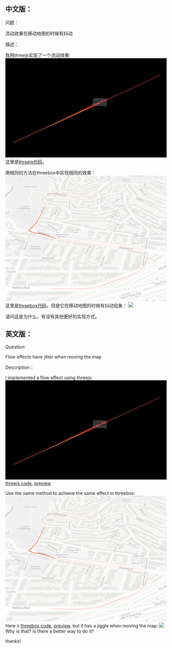 ## 中文版：
问题：

流动效果在移动地图的时候有抖动

描述：

我用threejs实现了一个流动效果:
![](./screenshot/threejs-effect.png)
这里是[threejs代码](./threejs.html)。


用相同的方法在threebox中实现相同的效果：
![](./screenshot/threebox-effect.png)
这里是[threebox代码](./threebox.html)，但是它在移动地图的时候有抖动现象：
![](./screenshot/GIF.gif)

请问这是为什么，有没有其他更好的实现方式。



## 英文版：
Question: 

Flow effects have jitter when moving the map

Description：

I implemented a flow effect using threejs:
![](./screenshot/threejs-effect.png)
[threejs code](./threejs.html), [preview](http://arthas.com.cn/line-example/threejs.html)

Use the same method to achieve the same effect in threebox:
![](./screenshot/threebox-effect.png)
Here`s [threebox code](./threebox.html), [preview](http://arthas.com.cn/line-example/threebox.html),
but it has a jiggle when moving the map:
![](./screenshot/GIF.gif)
Why is that? Is there a better way to do it?

thanks!

